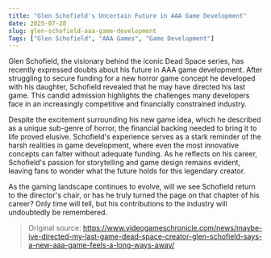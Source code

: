 ```yaml
---
title: "Glen Schofield's Uncertain Future in AAA Game Development"
date: 2025-07-28
slug: glen-schofield-aaa-game-development
Tags: ["Glen Schofield", "AAA Games", "Game Development"]
---
```


Glen Schofield, the visionary behind the iconic Dead Space series, has recently expressed doubts about his future in AAA game development. After struggling to secure funding for a new horror game concept he developed with his daughter, Schofield revealed that he may have directed his last game. This candid admission highlights the challenges many developers face in an increasingly competitive and financially constrained industry.

Despite the excitement surrounding his new game idea, which he described as a unique sub-genre of horror, the financial backing needed to bring it to life proved elusive. Schofield's experience serves as a stark reminder of the harsh realities in game development, where even the most innovative concepts can falter without adequate funding. As he reflects on his career, Schofield's passion for storytelling and game design remains evident, leaving fans to wonder what the future holds for this legendary creator.

As the gaming landscape continues to evolve, will we see Schofield return to the director's chair, or has he truly turned the page on that chapter of his career? Only time will tell, but his contributions to the industry will undoubtedly be remembered.

> Original source: https://www.videogameschronicle.com/news/maybe-ive-directed-my-last-game-dead-space-creator-glen-schofield-says-a-new-aaa-game-feels-a-long-ways-away/